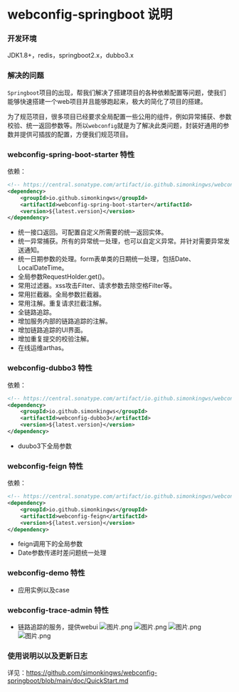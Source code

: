 # webconfig-springboot 说明

### 开发环境
JDK1.8+，redis，springboot2.x，dubbo3.x

### 解决的问题
`Springboot`项目的出现，帮我们解决了搭建项目的各种依赖配置等问题，使我们能够快速搭建一个web项目并且能够跑起来，极大的简化了项目的搭建。

为了规范项目，很多项目已经要求全局配置一些公用的组件，例如异常捕获、参数校验、统一返回参数等。所以`webconfig`就是为了解决此类问题，封装好通用的参数并提供可插拔的配置，方便我们规范项目。

### webconfig-spring-boot-starter 特性
依赖：
```xml
<!-- https://central.sonatype.com/artifact/io.github.simonkingws/webconfig-spring-boot-starte -->
<dependency>
    <groupId>io.github.simonkingws</groupId>
    <artifactId>webconfig-spring-boot-starter</artifactId>
    <version>${latest.version}</version>
</dependency>
```
* 统一接口返回。可配置自定义所需要的统一返回实体。
* 统一异常捕获。所有的异常统一处理，也可以自定义异常。并针对需要异常发送通知。
* 统一日期参数的处理。form表单类的日期统一处理，包括Date、LocalDateTime。
* 全局参数RequestHolder.get()。
* 常用过滤器。xss攻击Filter、请求参数去除空格Filter等。
* 常用拦截器。全局参数拦截器。
* 常用注解。重复请求拦截注解。
* 全链路追踪。
* 增加服务内部的链路追踪的注解。
* 增加链路追踪的UI界面。
* 增加重复提交的校验注解。
* 在线运维arthas。

### webconfig-dubbo3 特性
依赖：
```xml
<!-- https://central.sonatype.com/artifact/io.github.simonkingws/webconfig-dubbo3 -->
<dependency>
    <groupId>io.github.simonkingws</groupId>
    <artifactId>webconfig-dubbo3</artifactId>
    <version>${latest.version}</version>
</dependency>
```
* duubo3下全局参数

### webconfig-feign 特性
依赖：
```xml
<!-- https://central.sonatype.com/artifact/io.github.simonkingws/webconfig-feign -->
<dependency>
    <groupId>io.github.simonkingws</groupId>
    <artifactId>webconfig-feign</artifactId>
    <version>${latest.version}</version>
</dependency>
```
* feign调用下的全局参数
* Date参数传递时差问题统一处理

### webconfig-demo 特性
* 应用实例以及case

### webconfig-trace-admin 特性
* 链路追踪的服务，提供webui
![图片.png](https://s2.loli.net/2024/03/25/ylXYNHi3KzUOgpj.png)
![图片.png](https://s2.loli.net/2024/03/25/K9XaGNW8gY7nTh6.png)
![图片.png](https://s2.loli.net/2024/03/25/GHpOBelPhUVuNQi.png)
![图片.png](https://s2.loli.net/2024/03/25/v3JC68TrjygIZiV.png)

### 使用说明以以及更新日志
详见：https://github.com/simonkingws/webconfig-springboot/blob/main/doc/QuickStart.md


